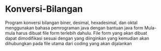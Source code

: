 # Konversi-Bilangan
Program konversi bilangan biner, desimal, hexadesimal, dan oktal menggunakan bahasa pemrograman java dengan bantuan java form
Mula-mula harus dibuat file form terlebih dahulu. File form yang akan dibuat dapat dimodifikasi sesuai dengan yang diinginkan yang kemudian akan dihubungkan pada file utama dari coding yang akan dijalankan
